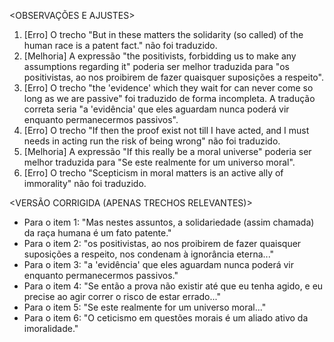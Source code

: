 <OBSERVAÇÕES E AJUSTES>
1. [Erro] O trecho "But in these matters the solidarity (so called) of the human race is a patent fact." não foi traduzido.
2. [Melhoria] A expressão "the positivists, forbidding us to make any assumptions regarding it" poderia ser melhor traduzida para "os positivistas, ao nos proibirem de fazer quaisquer suposições a respeito".
3. [Erro] O trecho "the 'evidence' which they wait for can never come so long as we are passive" foi traduzido de forma incompleta. A tradução correta seria "a 'evidência' que eles aguardam nunca poderá vir enquanto permanecermos passivos".
4. [Erro] O trecho "If then the proof exist not till I have acted, and I must needs in acting run the risk of being wrong" não foi traduzido.
5. [Melhoria] A expressão "If this really be a moral universe" poderia ser melhor traduzida para "Se este realmente for um universo moral".
6. [Erro] O trecho "Scepticism in moral matters is an active ally of immorality" não foi traduzido.

<VERSÃO CORRIGIDA (APENAS TRECHOS RELEVANTES)>
- Para o item 1: "Mas nestes assuntos, a solidariedade (assim chamada) da raça humana é um fato patente."
- Para o item 2: "os positivistas, ao nos proibirem de fazer quaisquer suposições a respeito, nos condenam à ignorância eterna..."
- Para o item 3: "a 'evidência' que eles aguardam nunca poderá vir enquanto permanecermos passivos."
- Para o item 4: "Se então a prova não existir até que eu tenha agido, e eu precise ao agir correr o risco de estar errado..."
- Para o item 5: "Se este realmente for um universo moral..."
- Para o item 6: "O ceticismo em questões morais é um aliado ativo da imoralidade."